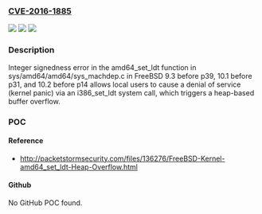 ### [CVE-2016-1885](https://cve.mitre.org/cgi-bin/cvename.cgi?name=CVE-2016-1885)
![](https://img.shields.io/static/v1?label=Product&message=n%2Fa&color=blue)
![](https://img.shields.io/static/v1?label=Version&message=n%2Fa&color=blue)
![](https://img.shields.io/static/v1?label=Vulnerability&message=n%2Fa&color=brighgreen)

### Description

Integer signedness error in the amd64_set_ldt function in sys/amd64/amd64/sys_machdep.c in FreeBSD 9.3 before p39, 10.1 before p31, and 10.2 before p14 allows local users to cause a denial of service (kernel panic) via an i386_set_ldt system call, which triggers a heap-based buffer overflow.

### POC

#### Reference
- http://packetstormsecurity.com/files/136276/FreeBSD-Kernel-amd64_set_ldt-Heap-Overflow.html

#### Github
No GitHub POC found.

